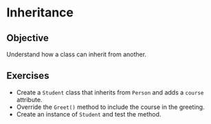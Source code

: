 # Inheritance

## Objective
Understand how a class can inherit from another.

## Exercises
- Create a `Student` class that inherits from `Person` and adds a `course` attribute.
- Override the `Greet()` method to include the course in the greeting.
- Create an instance of `Student` and test the method.
